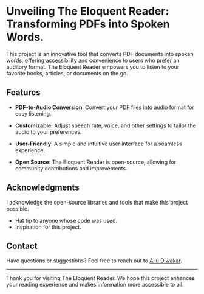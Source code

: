 # Unveiling The Eloquent Reader: Transforming PDFs into Spoken Words. 
This project is an innovative tool that converts PDF documents into spoken words, offering accessibility and convenience to users who prefer an auditory format. The Eloquent Reader empowers you to listen to your favorite books, articles, or documents on the go.


## Features

- **PDF-to-Audio Conversion**: Convert your PDF files into audio format for easy listening.

- **Customizable**: Adjust speech rate, voice, and other settings to tailor the audio to your preferences.

- **User-Friendly**: A simple and intuitive user interface for a seamless experience.

- **Open Source**: The Eloquent Reader is open-source, allowing for community contributions and improvements.

## Acknowledgments
I acknowledge the open-source libraries and tools that make this project possible.
- Hat tip to anyone whose code was used.
- Inspiration for this project.

## Contact

Have questions or suggestions? Feel free to reach out to [Allu Diwakar](https://github.com/DiwakarAllu).

---

Thank you for visiting The Eloquent Reader. We hope this project enhances your reading experience and makes information more accessible to all.
